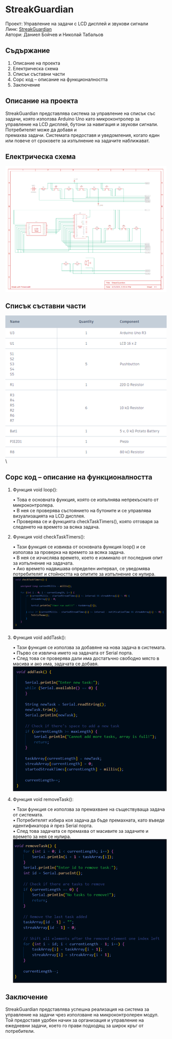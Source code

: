 # StreakGuardian

  Проект: Управление на задачи с LCD дисплей и звукови сигнали\
  Линк: [StreakGuardian](https://www.tinkercad.com/things/0tV2b2Z61Eg-streakguardian?sharecode=tgJFQMRcx6EPmfGByvTDXxup4JUwryxY2E45k7h1VzQ)\
  Автори: Даниел Бойчев и Николай Табальов 

## Съдържание
  
  1. Описание на проекта
  2. Електрическа схема
  3. Списък съставни части
  4. Сорс код – описание на функционалността
  5. Заключение

## Описание на проекта

  StreakGuardian представлява система за управление на списък със задачи, която използва Arduino Uno като микроконтролер за управление на LCD дисплей, 
  бутони за навигация и звукови сигнали. Потребителят може да добавя и   
  премахва задачи. Системата предоставя и уведомления, когато един или повече от сроковете за изпълнение на задачите наближават.
   
## Електрическа схема
  
  ![Scheme](https://github.com/nikolaytabalyov/StreakGuardian/blob/main/images/%D0%95%D0%BB%D0%B5%D0%BA%D1%82%D1%80%D0%B8%D1%87%D0%B5%D1%81%D0%BA%D0%B0%20%D0%A1%D1%85%D0%B5%D0%BC%D0%B0.png)

##  Списък съставни части

![Components](https://github.com/nikolaytabalyov/StreakGuardian/blob/main/images/Components.png)\

## Сорс код – описание на функционалността

1.	Функция void loop():
 
    •	Това е основната функция, която се изпълнява непрекъснато от микроконтролера.\
    •	В нея се проверява състоянието на бутоните и се управлява визуализацията на LCD дисплея.\
    •	Проверява се и функцията checkTaskTimers(), която отговаря за следенето на времето за всяка задача.

2.	Функция void checkTaskTimers():

    •	Тази функция се извиква от основната функция loop() и се използва за проверка на времето за всяка задача.\
    •	В нея се изчислява времето, което е изминало от последния опит за изпълнение на задачата.\
    •	Ако времето надвишава определен интервал, се уведомява потребителят и стойността на опитите за изпълнение се нулира.\
![checkTaskTimers](https://github.com/nikolaytabalyov/StreakGuardian/blob/main/images/CheckTaskTimer.png)

3.	Функция void addTask():

    •	Тази функция се използва за добавяне на нова задача в системата.\
    •	Първо се извлича името на задачата от Serial порта.\
    •	След това се проверява дали има достатъчно свободно място в масива и ако има, задачата се добавя.\
![addTask](https://github.com/nikolaytabalyov/StreakGuardian/blob/main/images/AddTask.png)

4.	Функция void removeTask():

    •	Тази функция се използва за премахване на съществуваща задача от системата.\
    •	Потребителят избира коя задача да бъде премахната, като въведе идентификатора ѝ през Serial порта.\
    •	След това задачата се премахва от масивите за задачите и времето за нея се нулира.\
![removeTask](https://github.com/nikolaytabalyov/StreakGuardian/blob/main/images/RomoveTask.png)

## Заключение

  StreakGuardian представлява успешна реализация на система за управление на задачи чрез използване на микроконтролерен модул. Той предоставя удобен начин за организация и управление на ежедневни задачи, което го прави       подходящ за широк кръг от потребители.
